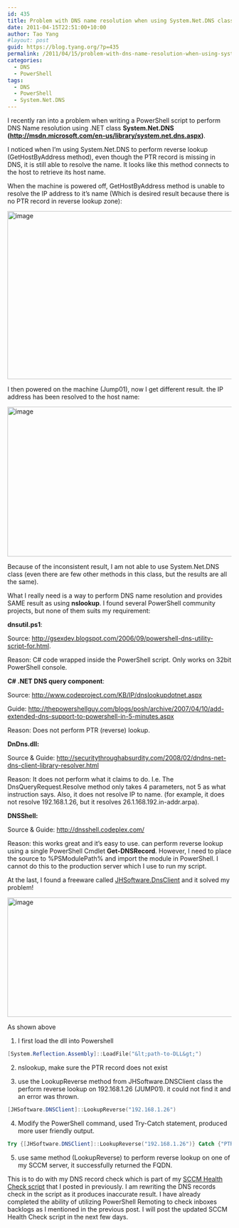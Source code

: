```yaml
---
id: 435
title: Problem with DNS name resolution when using System.Net.DNS class
date: 2011-04-15T22:51:00+10:00
author: Tao Yang
#layout: post
guid: https://blog.tyang.org/?p=435
permalink: /2011/04/15/problem-with-dns-name-resolution-when-using-system-net-dns-class/
categories:
  - DNS
  - PowerShell
tags:
  - DNS
  - PowerShell
  - System.Net.DNS
---
```

I recently ran into a problem when writing a PowerShell script to perform DNS Name resolution using .NET class <strong>System.Net.DNS (<a href="http://msdn.microsoft.com/en-us/library/system.net.dns.aspx">http://msdn.microsoft.com/en-us/library/system.net.dns.aspx</a>)</strong>.

I noticed when I’m using System.Net.DNS to perform reverse lookup (GetHostByAddress method), even though the PTR record is missing in DNS, it is still able to resolve the name. It looks like this method connects to the host to retrieve its host name.

When the machine is powered off, GetHostByAddress method is unable to resolve the IP address to it’s name (Which is desired result because there is no PTR record in reverse lookup zone):

<a href="https://blog.tyang.org/wp-content/uploads/2011/04/image3.png"><img style="padding-right: 0px; display: inline; padding-left: 0px; background-image: none; padding-top: 0px; border-width: 0px;" title="image" src="https://blog.tyang.org/wp-content/uploads/2011/04/image3_thumb.png" border="0" alt="image" width="832" height="377" /></a>

I then powered on the machine (Jump01), now I get different result. the IP address has been resolved to the host name:

<a href="https://blog.tyang.org/wp-content/uploads/2011/04/image11.png"><img style="padding-right: 0px; display: inline; padding-left: 0px; background-image: none; padding-top: 0px; border-width: 0px;" title="image" src="https://blog.tyang.org/wp-content/uploads/2011/04/image11_thumb.png" border="0" alt="image" width="833" height="336" /></a>

Because of the inconsistent result, I am not able to use System.Net.DNS class (even there are few other methods in this class, but the results are all the same).

What I really need is a way to perform DNS name resolution and provides SAME result as using <strong>nslookup</strong>. I found several PowerShell community projects, but none of them suits my requirement:

<strong>dnsutil.ps1</strong>:

Source: <a href="http://gsexdev.blogspot.com/2006/09/powershell-dns-utility-script-for.html">http://gsexdev.blogspot.com/2006/09/powershell-dns-utility-script-for.html</a>.

Reason: C# code wrapped inside the PowerShell script. Only works on 32bit PowerShell console.

<strong>C# .NET DNS query component</strong>:

Source: <a href="http://www.codeproject.com/KB/IP/dnslookupdotnet.aspx">http://www.codeproject.com/KB/IP/dnslookupdotnet.aspx</a>

Guide: <a href="http://thepowershellguy.com/blogs/posh/archive/2007/04/10/add-extended-dns-support-to-powershell-in-5-minutes.aspx">http://thepowershellguy.com/blogs/posh/archive/2007/04/10/add-extended-dns-support-to-powershell-in-5-minutes.aspx</a>

Reason: Does not perform PTR (reverse) lookup.

<strong>DnDns.dll:</strong>

Source & Guide: <a href="http://securitythroughabsurdity.com/2008/02/dndns-net-dns-client-library-resolver.html">http://securitythroughabsurdity.com/2008/02/dndns-net-dns-client-library-resolver.html</a>

Reason: It does not perform what it claims to do. I.e. The DnsQueryRequest.Resolve method only takes 4 parameters, not 5 as what instruction says. Also, it does not resolve IP to name. (for example, it does not resolve 192.168.1.26, but it resolves 26.1.168.192.in-addr.arpa).

<strong>DNSShell:</strong>

Source & Guide: <a href="http://dnsshell.codeplex.com/">http://dnsshell.codeplex.com/</a>

Reason: this works great and it’s easy to use. can perform reverse lookup using a single PowerShell Cmdlet <strong>Get-DNSRecord</strong>. However, I need to place the source to %PSModulePath% and import the module in PowerShell. I cannot do this to the production server which I use to run my script.

At the last, I found a freeware called <a href="http://www.simpledns.com/dns-client-lib.aspx">JHSoftware.DnsClient</a> and it solved my problem!

<a href="https://blog.tyang.org/wp-content/uploads/2011/04/image15.png"><img style="padding-right: 0px; display: inline; padding-left: 0px; background-image: none; padding-top: 0px; border-width: 0px;" title="image" src="https://blog.tyang.org/wp-content/uploads/2011/04/image15_thumb.png" border="0" alt="image" width="803" height="268" /></a>

As shown above

1. I first load the dll into Powershell

```powershell
[System.Reflection.Assembly]::LoadFile("&lt;path-to-DLL&gt;")
```

2. nslookup, make sure the PTR record does not exist

3. use the LookupReverse method from JHSoftware.DNSClient class the perform reverse lookup on 192.168.1.26 (JUMP01). it could not find it and an error was thrown.

```powershell
[JHSoftware.DNSClient]::LookupReverse("192.168.1.26")
```

4. Modify the PowerShell command, used Try-Catch statement, produced more user friendly output.

```powershell
Try {[JHSoftware.DNSClient]::LookupReverse("192.168.1.26")} Catch {"PTR Record not found!"}
```

5. use same method (LookupReverse) to perform reverse lookup on one of my SCCM server, it successfully returned the FQDN.

This is to do with my DNS record check which is part of my <a href="https://blog.tyang.org/2011/03/30/powershell-script-sccm-health-check">SCCM Health Check script</a> that I posted in previously. I am rewriting the DNS records check in the script as it produces inaccurate result. I have already completed the ability of utilizing PowerShell Remoting to check inboxes backlogs as I mentioned in the previous post. I will post the updated SCCM Health Check script in the next few days.